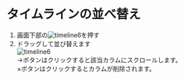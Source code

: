 # タイムラインの並べ替え

1. 画面下部の![timeline6](https://dl.thedesk.top/media/timeline6.PNG)を押す
1. ドラッグして並び替えます  
![timeline6](https://dl.thedesk.top/media/timeline7.PNG)  
→ボタンはクリックすると該当カラムにスクロールします。  
×ボタンはクリックするとカラムが削除されます。
